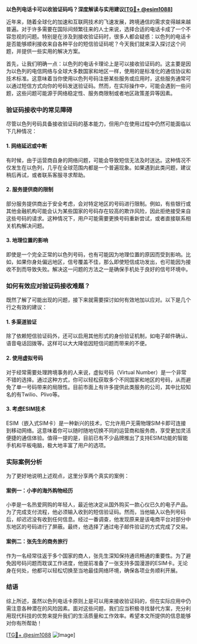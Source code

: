 **以色列电话卡可以收验证码吗？深度解读与实用建议[[TG💪+ @esim1088](https://t.me/s/esim1088)]**

近年来，随着全球化的加速和互联网技术的飞速发展，跨境通信的需求变得越来越普遍。对于许多需要在国际间频繁往来的人士来说，选择合适的电话卡成了一个不容忽视的问题。特别是在涉及到接收验证码时，很多人都会疑惑：以色列的电话卡是否能够顺利接收来自各种平台的短信验证码呢？今天我们就来深入探讨这个问题，并提供一些实用的解决方案。

首先，让我们明确一点：以色列的电话卡理论上是可以接收验证码的。这主要是因为以色列的电信网络与全球大多数国家和地区一样，使用的是标准化的通信协议和技术标准。这意味着当你使用以色列号码注册某些服务或应用时，这些服务通常可以通过短信方式向你的号码发送验证码。然而，在实际操作中，可能会遇到一些问题，这些问题可能源于网络稳定性、服务商限制或者地区政策差异等因素。

### 验证码接收中的常见障碍

尽管以色列号码具备接收验证码的基本能力，但用户在使用过程中仍然可能面临以下几种情况：

#### 1. 网络延迟或中断
有时候，由于运营商自身的网络问题，可能会导致短信无法及时送达。这种情况不仅发生在以色列，几乎在全球范围内都是一个普遍现象。如果遇到此类问题，建议稍后再试，或者联系客服寻求帮助。

#### 2. 服务提供商的限制
部分服务提供商出于安全考虑，会对特定地区的号码进行限制。例如，有些银行或其他金融机构可能会认为某些国家的号码存在较高的欺诈风险，因此拒绝接受来自这些号码的请求。这种情况下，用户可能需要更换号码重新尝试，或者直接联系相关机构解决问题。

#### 3. 地理位置的影响
即使是一个完全正常的以色列号码，也有可能因为地理位置的原因而受到影响。比如，如果你身处偏远地区，信号覆盖不佳，那么即使短信成功发出，也可能因为接收不到而导致失败。解决这一问题的方法之一是确保手机处于良好的信号环境中。

### 如何有效应对验证码接收难题？

既然了解了可能出现的问题，接下来就需要探讨如何有效地加以应对。以下是几个行之有效的建议：

#### 1. 多渠道验证
除了依赖短信验证码外，还可以启用其他形式的身份验证机制，如电子邮件确认、语音电话回拨等。这样可以大大降低因短信问题而带来的不便。

#### 2. 使用虚拟号码
对于经常需要处理跨境事务的人来说，虚拟号码（Virtual Number）是一个非常不错的选择。通过这种方式，你可以轻松获取多个不同国家和地区的号码，从而避免了单一号码带来的局限性。目前市面上有许多提供此类服务的公司，其中比较知名的有Twilio、Plivo等。

#### 3. 考虑ESIM技术
ESIM（嵌入式SIM卡）是一种新兴的技术，它允许用户无需物理SIM卡即可连接到移动网络。这意味着你可以随时随地切换不同的运营商和服务商，享受更加灵活便捷的通信体验。值得一提的是，目前已有不少品牌推出了支持ESIM功能的智能手机和平板电脑，极大地丰富了用户的选项。

### 实际案例分析

为了更好地说明上述观点，这里分享两个真实的案例：

#### 案例一：小李的海外购物经历
小李是一名热爱网购的年轻人，最近他决定从国外购买一款心仪已久的电子产品。为了完成支付流程，他必须输入收到的短信验证码。然而，当他输入以色列号码后，却迟迟没有收到任何信息。经过一番调查，他发现原来是该电商平台对部分中东地区的号码进行了屏蔽。最终，他选择了通过电子邮件验证的方式完成了交易。

#### 案例二：张先生的商务旅行
作为一名经常往返于多个国家的商人，张先生深知保持通讯畅通的重要性。为了避免因号码问题而耽误工作进度，他提前准备了一张支持多国漫游的ESIM卡。无论身在何处，他都可以轻松切换至当地最佳网络环境，确保各项业务顺利开展。

### 结语

综上所述，虽然以色列电话卡原则上是可以用来接收验证码的，但在实际应用中仍需注意各种潜在的风险因素。面对这些问题，我们应当积极寻找替代方案，充分利用现代科技的优势来提升我们的生活质量和工作效率。希望本文所提供的信息能够对你有所帮助！

[[TG💪+ @esim1088](https://t.me/s/esim1088) ![Image](https://i.postimg.cc/4NQfJmqS/Snipaste-2025-05-13-00-14-12.png)]